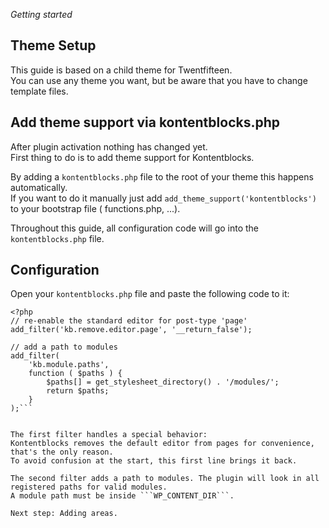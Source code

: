 *Getting started*

## Theme Setup

This guide is based on a child theme for Twentfifteen.  
You can use any theme you want, but be aware that you have to change template files.

## Add theme support via kontentblocks.php

After plugin activation nothing has changed yet.  
First thing to do is to add theme support for Kontentblocks.

By adding a `kontentblocks.php` file to the root of your theme this happens automatically.  
If you want to do it manually just add `add_theme_support('kontentblocks')` to your bootstrap file ( functions.php, ...).

Throughout this guide,  all configuration code will go into the `kontentblocks.php` file.


## Configuration

Open your `kontentblocks.php` file and paste the following code to it:

```
<?php
// re-enable the standard editor for post-type 'page'
add_filter('kb.remove.editor.page', '__return_false');

// add a path to modules
add_filter(
    'kb.module.paths',
    function ( $paths ) {
        $paths[] = get_stylesheet_directory() . '/modules/';
        return $paths;
    }
);```


The first filter handles a special behavior:  
Kontentblocks removes the default editor from pages for convenience, that's the only reason.
To avoid confusion at the start, this first line brings it back.

The second filter adds a path to modules. The plugin will look in all registered paths for valid modules.  
A module path must be inside ```WP_CONTENT_DIR```. 

Next step: Adding areas.
